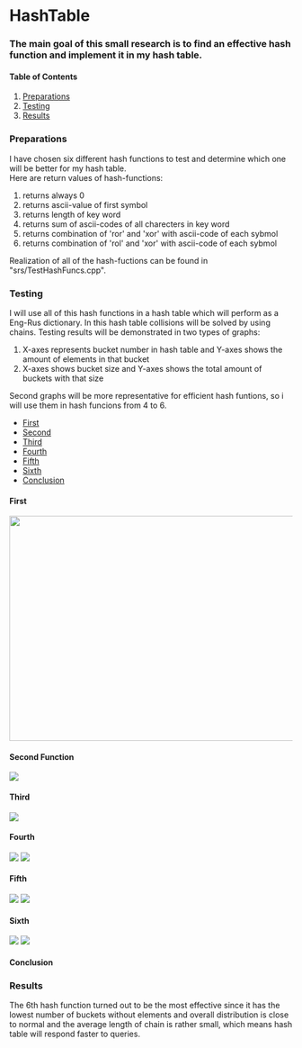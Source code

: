 # HashTable
### The main goal of this small research is to find an effective hash function and implement it in my hash table.

#### Table of Contents
1. [Preparations](#preparations)  
2. [Testing](#testing)
3. [Results](#results)
### Preparations 
I have chosen six different hash functions to test and determine which one will be better for my hash table.\
Here are return values of hash-functions:
1. returns always 0
2. returns ascii-value of first symbol
3. returns length of key word
4. returns sum of ascii-codes of all charecters in key word
5. returns combination of 'ror' and 'xor' with ascii-code of each sybmol
6. returns combination of 'rol' and 'xor' with ascii-code of each sybmol

Realization of all of the hash-fuctions can be found in "srs/TestHashFuncs.cpp".

### Testing
I will use all of this hash functions in a hash table which will perform as a Eng-Rus dictionary. In this hash table collisions will be solved by using chains.
Testing results will be demonstrated in two types of graphs:
1. X-axes represents bucket number in hash table and Y-axes shows the amount of elements in that bucket
2. X-axes shows bucket size and Y-axes shows the total amount of buckets with that size

Second graphs will be more representative for efficient hash funtions, so i will use them in hash funcions from 4 to 6. 

* [First](#first)
* [Second](#second)
* [Third](#third)
* [Fourth](#fourth)
* [Fifth](#fifth)
* [Sixth](#sixth)
* [Conclusion](#conclusion)

#### First

<img src="Pictures\GraphFunc1.JPG" width="640" height="400px">

#### Second Function

<img src="Pictures\GraphFunc2.JPG" width="auto" height="auto">

#### Third

<img src="Pictures\GraphFunc3.JPG" width="auto" height="auto">

#### Fourth

<img src="Pictures\HistFunc4.JPG" width="auto" height="auto">

<img src="Pictures\GraphFunc4.JPG" width="auto" height="auto">

#### Fifth

<img src="Pictures\HistFunc5.JPG" width="auto" height="auto">

<img src="Pictures\GraphFunc5.JPG" width="auto" height="auto">

#### Sixth

<img src="Pictures\HistFunc6.JPG" width="auto" height="auto">

<img src="Pictures\GraphFunc6.JPG" width="auto" height="auto">

#### Conclusion


### Results
The 6th hash function turned out to be the most effective since it has the lowest number of buckets without elements and overall distribution is close to normal and the average length of chain is rather small, which means hash table will respond faster to queries.
